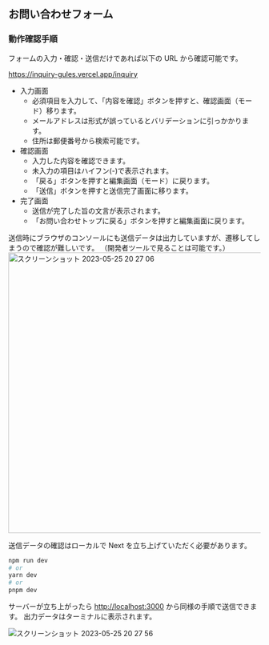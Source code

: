 ## お問い合わせフォーム

### 動作確認手順

フォームの入力・確認・送信だけであれば以下の URL から確認可能です。

https://inquiry-gules.vercel.app/inquiry

- 入力画面
  - 必須項目を入力して、「内容を確認」ボタンを押すと、確認画面（モード）移ります。
  - メールアドレスは形式が誤っているとバリデーションに引っかかります。
  - 住所は郵便番号から検索可能です。
- 確認画面
  - 入力した内容を確認できます。
  - 未入力の項目はハイフン(-)で表示されます。
  - 「戻る」ボタンを押すと編集画面（モード）に戻ります。
  - 「送信」ボタンを押すと送信完了画面に移ります。
- 完了画面
  - 送信が完了した旨の文言が表示されます。
  - 「お問い合わせトップに戻る」ボタンを押すと編集画面に戻ります。

送信時にブラウザのコンソールにも送信データは出力していますが、遷移してしまうので確認が難しいです。
（開発者ツールで見ることは可能です。）
<img width="561" alt="スクリーンショット 2023-05-25 20 27 06" src="https://github.com/izumi0929/inquiry/assets/58094202/4b96f483-ff96-471c-9949-ab3d8171537a">

送信データの確認はローカルで Next を立ち上げていただく必要があります。

```bash
npm run dev
# or
yarn dev
# or
pnpm dev
```

サーバーが立ち上がったら
[http://localhost:3000](http://localhost:3000) から同様の手順で送信できます。
出力データはターミナルに表示されます。

![スクリーンショット 2023-05-25 20 27 56](https://github.com/izumi0929/inquiry/assets/58094202/a1eb6d1a-d4c4-466c-b68c-7b61ee7c26ef)
